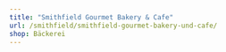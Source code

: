 ```yaml
---
title: "Smithfield Gourmet Bakery & Cafe"
url: /smithfield/smithfield-gourmet-bakery-und-cafe/
shop: Bäckerei
---
```

